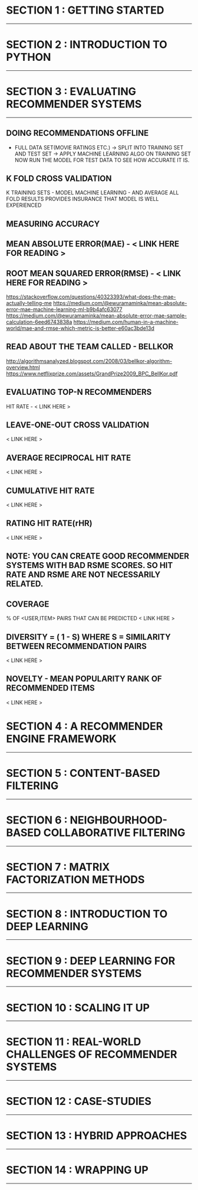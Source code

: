 # SECTION 1 : GETTING STARTED
---------------------------
# SECTION 2 : INTRODUCTION TO PYTHON
----------------------------------
# SECTION 3 : EVALUATING RECOMMENDER SYSTEMS
------------------------------------------
  DOING RECOMMENDATIONS OFFLINE
  -----------------------------
  - FULL DATA SET(MOVIE RATINGS ETC.) -> SPLIT INTO TRAINING SET AND TEST SET -> APPLY MACHINE LEARNING ALGO ON TRAINING SET
  NOW RUN THE MODEL FOR TEST DATA TO SEE HOW ACCURATE IT IS.
  
  K FOLD CROSS VALIDATION
  ------------------------
  K TRAINING SETS - MODEL MACHINE LEARNING - AND AVERAGE ALL FOLD RESULTS
  PROVIDES INSURANCE THAT MODEL IS WELL EXPERIENCED
  
  MEASURING ACCURACY
  ------------------
  MEAN ABSOLUTE ERROR(MAE) - < LINK HERE FOR READING >
  ----------------------------------------------------
  ROOT MEAN SQUARED ERROR(RMSE) - < LINK HERE FOR READING >
  ---------------------------------------------------------
  https://stackoverflow.com/questions/40323393/what-does-the-mae-actually-telling-me
  https://medium.com/@ewuramaminka/mean-absolute-error-mae-machine-learning-ml-b9b4afc63077
  https://medium.com/@ewuramaminka/mean-absolute-error-mae-sample-calculation-6eed6743838a
  https://medium.com/human-in-a-machine-world/mae-and-rmse-which-metric-is-better-e60ac3bde13d

  READ ABOUT THE TEAM CALLED - BELLKOR 
  ------------------------------------
  http://algorithmsanalyzed.blogspot.com/2008/03/bellkor-algorithm-overview.html
  https://www.netflixprize.com/assets/GrandPrize2009_BPC_BellKor.pdf
  
  EVALUATING TOP-N RECOMMENDERS
  -----------------------------
  HIT RATE - < LINK HERE >
  
  LEAVE-ONE-OUT CROSS VALIDATION
  ------------------------------
  < LINK HERE >
  
  AVERAGE RECIPROCAL HIT RATE
  ---------------------------
  < LINK HERE >
  
  CUMULATIVE HIT RATE
  -------------------
  < LINK HERE >
  
  RATING HIT RATE(rHR)
  -------------------
  < LINK HERE >
  
  NOTE: YOU CAN CREATE GOOD RECOMMENDER SYSTEMS WITH BAD RSME SCORES. SO HIT RATE AND RSME ARE NOT NECESSARILY RELATED.
  ----
  
  COVERAGE
  --------
  % OF <USER,ITEM> PAIRS THAT CAN BE PREDICTED
  < LINK HERE >
  
  DIVERSITY = ( 1 - S) WHERE S = SIMILARITY BETWEEN RECOMMENDATION PAIRS
  --------- 
  < LINK HERE >
  
  NOVELTY -   MEAN POPULARITY RANK OF RECOMMENDED ITEMS
  -------
  < LINK HERE >
  
  
  
# SECTION 4 : A RECOMMENDER ENGINE FRAMEWORK
-------------------------------------------
# SECTION 5 : CONTENT-BASED FILTERING
-----------------------------------
# SECTION 6 : NEIGHBOURHOOD-BASED COLLABORATIVE FILTERING
-------------------------------------------------------
# SECTION 7 : MATRIX FACTORIZATION METHODS
-------------------------------------------------------
# SECTION 8 : INTRODUCTION TO DEEP LEARNING
-----------------------------------------
# SECTION 9 : DEEP LEARNING FOR RECOMMENDER SYSTEMS
-------------------------------------------------
# SECTION 10 : SCALING IT UP
--------------------------
# SECTION 11 : REAL-WORLD CHALLENGES OF RECOMMENDER SYSTEMS
---------------------------------------------------------
# SECTION 12 : CASE-STUDIES
-------------------------
# SECTION 13 : HYBRID APPROACHES
------------------------------
# SECTION 14 : WRAPPING UP
------------------------
